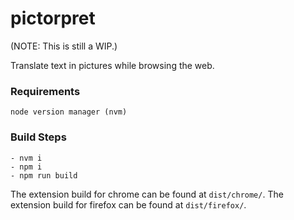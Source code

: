 # pictorpret

(NOTE: This is still a WIP.)

Translate text in pictures while browsing the web.

### Requirements
	node version manager (nvm)

### Build Steps
	- nvm i
	- npm i
	- npm run build

The extension build for chrome can be found at `dist/chrome/`.
The extension build for firefox can be found at `dist/firefox/`.
